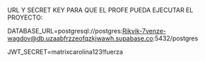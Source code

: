 URL Y SECRET KEY PARA QUE EL PROFE PUEDA EJECUTAR EL PROYECTO:

DATABASE_URL=postgresql://postgres:Rikvik-7venze-wagdov@db.uzaabfrzzeofqzkjwawh.supabase.co:5432/postgres

JWT_SECRET=matrixcarolina123!fuerza

